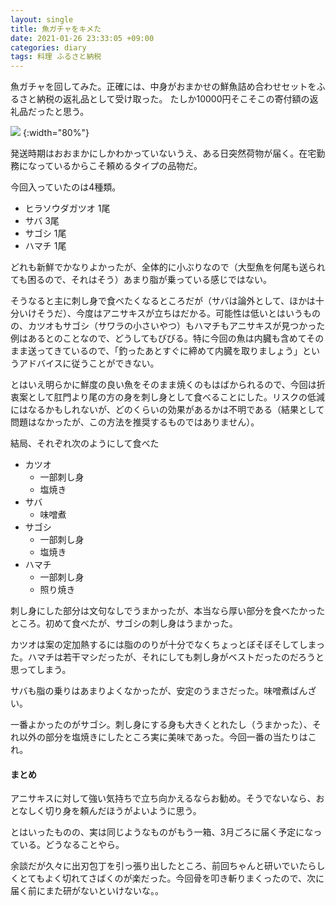 ```yaml
---
layout: single
title: 魚ガチャをキメた
date: 2021-01-26 23:33:05 +09:00
categories: diary
tags: 料理 ふるさと納税
---
```


魚ガチャを回してみた。正確には、中身がおまかせの鮮魚詰め合わせセットをふるさと納税の返礼品として受け取った。
たしか10000円そこそこの寄付額の返礼品だったと思う。

![](/assets/images/posts/2021-04-03-23-51-37.png) {:width="80%"}

発送時期はおおまかにしかわかっていないうえ、ある日突然荷物が届く。在宅勤務になっているからこそ頼めるタイプの品物だ。

今回入っていたのは4種類。

 - ヒラソウダガツオ 1尾
 - サバ 3尾
 - サゴシ 1尾
 - ハマチ 1尾

どれも新鮮でかなりよかったが、全体的に小ぶりなので（大型魚を何尾も送られても困るので、それはそう）あまり脂が乗っている感じではない。

そうなると主に刺し身で食べたくなるところだが（サバは論外として、ほかは十分いけそうだ）、今度はアニサキスが立ちはだかる。可能性は低いとはいうものの、カツオもサゴシ（サワラの小さいやつ）もハマチもアニサキスが見つかった例はあるとのことなので、どうしてもびびる。特に今回の魚は内臓も含めてそのまま送ってきているので、「釣ったあとすぐに締めて内臓を取りましょう」というアドバイスに従うことができない。

とはいえ明らかに鮮度の良い魚をそのまま焼くのもはばかられるので、今回は折衷案として肛門より尾の方の身を刺し身として食べることにした。リスクの低減にはなるかもしれないが、どのくらいの効果があるかは不明である（結果として問題はなかったが、この方法を推奨するものではありません）。

結局、それぞれ次のようにして食べた

  - カツオ
    - 一部刺し身
    - 塩焼き
  - サバ
    - 味噌煮
  - サゴシ
    - 一部刺し身
    - 塩焼き
  - ハマチ
    - 一部刺し身
    - 照り焼き


刺し身にした部分は文句なしでうまかったが、本当なら厚い部分を食べたかったところ。初めて食べたが、サゴシの刺し身はうまかった。

カツオは案の定加熱するには脂ののりが十分でなくちょっとぼそぼそしてしまった。ハマチは若干マシだったが、それにしても刺し身がベストだったのだろうと思ってしまう。

サバも脂の乗りはあまりよくなかったが、安定のうまさだった。味噌煮ばんざい。

一番よかったのがサゴシ。刺し身にする身も大きくとれたし（うまかった）、それ以外の部分を塩焼きにしたところ実に美味であった。今回一番の当たりはこれ。

#### まとめ

アニサキスに対して強い気持ちで立ち向かえるならお勧め。そうでないなら、おとなしく切り身を頼んだほうがよいように思う。

とはいったものの、実は同じようなものがもう一箱、3月ごろに届く予定になっている。どうなることやら。

余談だが久々に出刃包丁を引っ張り出したところ、前回ちゃんと研いでいたらしくとてもよく切れてさばくのが楽だった。今回骨を叩き斬りまくったので、次に届く前にまた研がないといけないな。。






